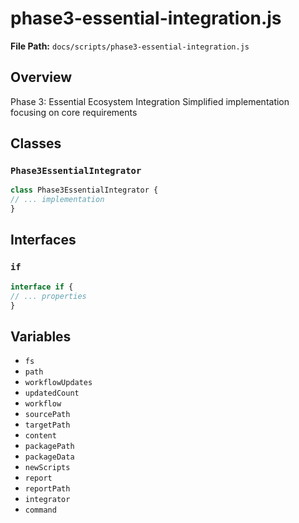 # phase3-essential-integration.js

**File Path:** `docs/scripts/phase3-essential-integration.js`

## Overview

Phase 3: Essential Ecosystem Integration
Simplified implementation focusing on core requirements

## Classes

### `Phase3EssentialIntegrator`

```typescript
class Phase3EssentialIntegrator {
// ... implementation
}
```

## Interfaces

### `if`

```typescript
interface if {
// ... properties
}
```

## Variables

- `fs`
- `path`
- `workflowUpdates`
- `updatedCount`
- `workflow`
- `sourcePath`
- `targetPath`
- `content`
- `packagePath`
- `packageData`
- `newScripts`
- `report`
- `reportPath`
- `integrator`
- `command`

